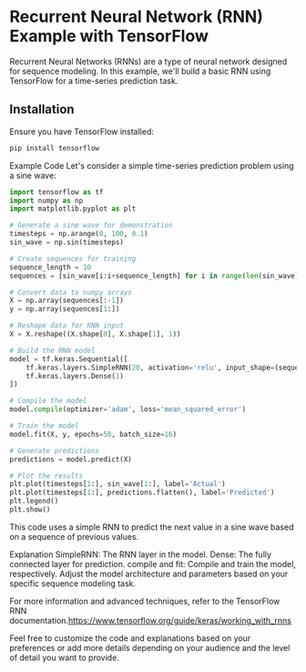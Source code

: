 # Recurrent Neural Network (RNN) Example with TensorFlow

Recurrent Neural Networks (RNNs) are a type of neural network designed for sequence modeling. In this example, we'll build a basic RNN using TensorFlow for a time-series prediction task.

## Installation

Ensure you have TensorFlow installed:

```bash
pip install tensorflow
```

Example Code
Let's consider a simple time-series prediction problem using a sine wave:

```python
import tensorflow as tf
import numpy as np
import matplotlib.pyplot as plt

# Generate a sine wave for demonstration
timesteps = np.arange(0, 100, 0.1)
sin_wave = np.sin(timesteps)

# Create sequences for training
sequence_length = 10
sequences = [sin_wave[i:i+sequence_length] for i in range(len(sin_wave)-sequence_length)]

# Convert data to numpy arrays
X = np.array(sequences[:-1])
y = np.array(sequences[1:])

# Reshape data for RNN input
X = X.reshape((X.shape[0], X.shape[1], 1))

# Build the RNN model
model = tf.keras.Sequential([
    tf.keras.layers.SimpleRNN(20, activation='relu', input_shape=(sequence_length, 1)),
    tf.keras.layers.Dense(1)
])

# Compile the model
model.compile(optimizer='adam', loss='mean_squared_error')

# Train the model
model.fit(X, y, epochs=50, batch_size=16)

# Generate predictions
predictions = model.predict(X)

# Plot the results
plt.plot(timesteps[1:], sin_wave[1:], label='Actual')
plt.plot(timesteps[1:], predictions.flatten(), label='Predicted')
plt.legend()
plt.show()
```

This code uses a simple RNN to predict the next value in a sine wave based on a sequence of previous values.

Explanation
SimpleRNN: The RNN layer in the model.
Dense: The fully connected layer for prediction.
compile and fit: Compile and train the model, respectively.
Adjust the model architecture and parameters based on your specific sequence modeling task.

For more information and advanced techniques, refer to the TensorFlow RNN documentation.https://www.tensorflow.org/guide/keras/working_with_rnns



Feel free to customize the code and explanations based on your preferences or add more details depending on your audience and the level of detail you want to provide.


